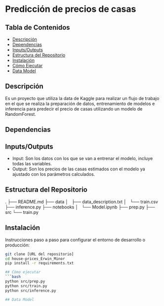 # Predicción de precios de casas

## Tabla de Contenidos
- [Descripción](#descripción)
- [Dependencias](#dependencias)
- [Inputs/Outputs](#inputsoutputs)
- [Estructura del Repositorio](#estructura-del-repositorio)
- [Instalación](#instalación)
- [Cómo Ejecutar](#cómo-ejecutar)
- [Data Model](#data-model)

## Descripción
Es un proyecto que utiliza la data de Kaggle para realizar un flujo de trabajo en el que se realiza la preparación de datos, entrenamiento de modelos e inferencia para predecir el precio de casas utilizando un modelo de RandomForest.

## Dependencias


## Inputs/Outputs
- Input: Son los datos con los que se van a entrenar el modelo, incluye todas las variables.
- Output: Son los precios de las casas estimados con el modelo ya ajustado con los parámetros calculados.

## Estructura del Repositorio
.
├── README.md
├── data
│   ├── data_description.txt
│   └── train.csv
├── inference.py
├── notebooks
│   └── Model.ipynb
├── prep.py
├── src
└── train.py

## Instalación
Instrucciones paso a paso para configurar el entorno de desarrollo o producción:
```bash
git clone [URL del repositorio]
cd house-prices_Erwin_Minor
pip install -r requirements.txt

## Cómo ejecutar
```bash
python src/prep.py
python src/train.py
python src/inference.py

## Data Model


